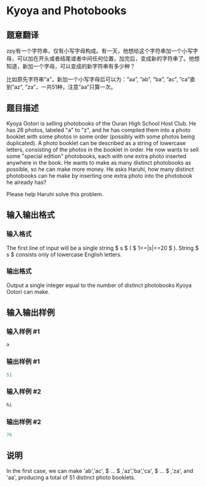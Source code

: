 # Kyoya and Photobooks

## 题意翻译

zpy有一个字符串，仅有小写字母构成。有一天，他想给这个字符串加一个小写字母，可以加在开头或者结尾或者中间任何位置，加完后，变成新的字符串了。他想知道，新加一个字母，可以变成的新字符串有多少种？

比如原先字符串”a”，新加一个小写字母后可以为：”aa”, ”ab”, ”ba”, ”ac”, ”ca”直到”az”, ”za”，一共51种，注意”aa”只算一次。

## 题目描述

Kyoya Ootori is selling photobooks of the Ouran High School Host Club. He has 26 photos, labeled "a" to "z", and he has compiled them into a photo booklet with some photos in some order (possibly with some photos being duplicated). A photo booklet can be described as a string of lowercase letters, consisting of the photos in the booklet in order. He now wants to sell some "special edition" photobooks, each with one extra photo inserted anywhere in the book. He wants to make as many distinct photobooks as possible, so he can make more money. He asks Haruhi, how many distinct photobooks can he make by inserting one extra photo into the photobook he already has?

Please help Haruhi solve this problem.

## 输入输出格式

### 输入格式

The first line of input will be a single string $ s $ ( $ 1<=|s|<=20 $ ). String $ s $ consists only of lowercase English letters.

### 输出格式

Output a single integer equal to the number of distinct photobooks Kyoya Ootori can make.

## 输入输出样例

### 输入样例 #1

```cpp
a

```
### 输出样例 #1

```cpp
51

```
### 输入样例 #2

```cpp
hi

```
### 输出样例 #2

```cpp
76

```
## 说明

In the first case, we can make 'ab','ac', $ ... $ ,'az','ba','ca', $ ... $ ,'za', and 'aa', producing a total of 51 distinct photo booklets.

